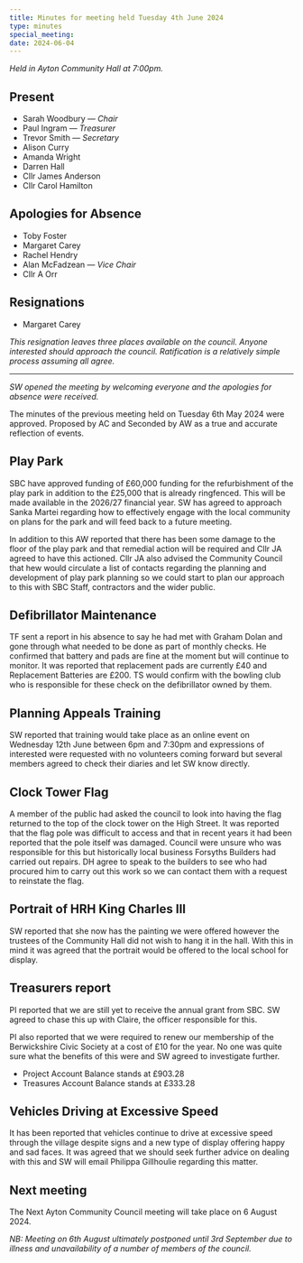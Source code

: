 ```yaml
---
title: Minutes for meeting held Tuesday 4th June 2024
type: minutes
special_meeting:
date: 2024-06-04
---
```


*Held in Ayton Community Hall at 7:00pm.*

## Present

* Sarah Woodbury — *Chair*
* Paul Ingram — *Treasurer*
* Trevor Smith — *Secretary*
* Alison Curry
* Amanda Wright
* Darren Hall
* Cllr James Anderson
* Cllr Carol Hamilton

## Apologies for Absence

* Toby Foster
* Margaret Carey
* Rachel Hendry
* Alan McFadzean — *Vice Chair*
* Cllr A Orr

## Resignations

* Margaret Carey

*This resignation leaves three places available on the council. Anyone interested should approach the council. Ratification is a relatively simple process assuming all agree.*

---

*SW opened the meeting by welcoming everyone and the apologies for absence were received.*

The minutes of the previous meeting held on Tuesday 6th May 2024 were approved. Proposed by AC and Seconded by AW as a true and accurate reflection of events.

## Play Park

SBC have approved funding of £60,000 funding for the refurbishment of the play
park in addition to the £25,000 that is already ringfenced. This will be made
available in the 2026/27 financial year. SW has agreed to approach Sanka Martei
regarding how to effectively engage with the local community on plans for the
park and will feed back to a future meeting.

In addition to this AW reported that there has been some damage to the floor of
the play park and that remedial action will be required and Cllr JA agreed to
have this actioned. Cllr JA also advised the Community Council that hew would
circulate a list of contacts regarding the planning and development of play
park planning so we could start to plan our approach to this with SBC Staff,
contractors and the wider public.

## Defibrillator Maintenance

TF sent a report in his absence to say he had met with Graham Dolan and gone
through what needed to be done as part of monthly checks. He confirmed that
battery and pads are fine at the moment but will continue to monitor. It was
reported that replacement pads are currently £40 and Replacement Batteries are
£200. TS would confirm with the bowling club who is responsible for these check
on the defibrillator owned by them.

## Planning Appeals Training

SW reported that training would take place as an online event on Wednesday 12th
June between 6pm and 7:30pm and expressions of interested were requested with no
volunteers coming forward but several members agreed to check their diaries and
let SW know directly.

## Clock Tower Flag

A member of the public had asked the council to look into having the flag
returned to the top of the clock tower on the High Street. It was reported
that the flag pole was difficult to access and that in recent years it had
been reported that the pole itself was damaged. Council were unsure who was
responsible for this but historically local business Forsyths Builders had
carried out repairs. DH agree to speak to the builders to see who had procured
him to carry out this work so we can contact them with a request to reinstate
the flag.

## Portrait of HRH King Charles III

SW reported that she now has the painting we were offered however the trustees
of the Community Hall did not wish to hang it in the hall. With this in mind it
was agreed that the portrait would be offered to the local school for display.

## Treasurers report

PI reported that we are still yet to receive the annual grant from SBC. SW
agreed to chase this up with Claire, the officer responsible for this.

PI also reported that we were required to renew our membership of the
Berwickshire Civic Society at a cost of £10 for the year. No one was quite sure
what the benefits of this were and SW agreed to investigate further.

* Project Account Balance stands at £903.28
* Treasures Account Balance stands at £333.28

## Vehicles Driving at Excessive Speed

It has been reported that vehicles continue to drive at excessive speed through
the village despite signs and a new type of display offering happy and sad
faces. It was agreed that we should seek further advice on dealing with this and
SW will email Philippa Gillhoulie regarding this matter.

## Next meeting

The Next Ayton Community Council meeting will take place on 6 August 2024.

*NB: Meeting on 6th August ultimately postponed until 3rd September due to
illness and unavailability of a number of members of the council.*
